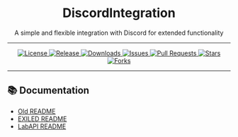 <h1 align="center">DiscordIntegration</h1>
<p align="center">A simple and flexible integration with Discord for extended functionality</p>

---

<p align="center">
  <a href="./LICENSE">
    <img src="https://img.shields.io/github/license/Yti890/DiscordIntegration?style=flat-square" alt="License"/>
  </a>
  <a href="https://github.com/Yti890/DiscordIntegration/releases">
    <img src="https://img.shields.io/github/v/release/Yti890/DiscordIntegration?style=flat-square&logo=github" alt="Release"/>
  </a>
  <a href="https://github.com/Yti890/DiscordIntegration/releases">
    <img src="https://img.shields.io/github/downloads/Yti890/DiscordIntegration/total?style=flat-square" alt="Downloads"/>
  </a>
  <a href="https://github.com/Yti890/DiscordIntegration/issues">
    <img src="https://img.shields.io/github/issues/Yti890/DiscordIntegration?style=flat-square&logo=github" alt="Issues"/>
  </a>
  <a href="https://github.com/Yti890/DiscordIntegration/pulls">
    <img src="https://img.shields.io/github/issues-pr/Yti890/DiscordIntegration?style=flat-square&logo=github" alt="Pull Requests"/>
  </a>
  <a href="https://github.com/Yti890/DiscordIntegration/stargazers">
    <img src="https://img.shields.io/github/stars/Yti890/DiscordIntegration?style=flat-square&logo=github" alt="Stars"/>
  </a>
  <a href="https://github.com/Yti890/DiscordIntegration/network/members">
    <img src="https://img.shields.io/github/forks/Yti890/DiscordIntegration?style=flat-square&logo=github" alt="Forks"/>
  </a>
</p>

---
## 📚 Documentation
- [Old README](./README/README.old.md)
- [EXILED README](./README/README.EXILED.md)
- [LabAPI README](./README/README.LabAPI.md)  
